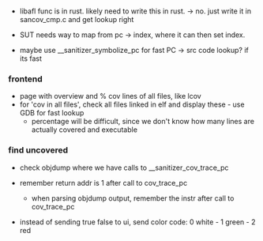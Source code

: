 ###

- libafl func is in rust. likely need to write this in rust. -> no. just write it in sancov_cmp.c and get lookup right

- SUT needs way to map from pc -> index, where it can then set index.

- maybe use \_\_sanitizer_symbolize_pc for fast PC -> src code lookup? if its fast

### frontend

- page with overview and % cov lines of all files, like lcov
- for 'cov in all files', check all files linked in elf and display these - use GDB for fast lookup
  - percentage will be difficult, since we don't know how many lines are actually covered and executable

### find uncovered

- check objdump where we have calls to \_\_sanitizer_cov_trace_pc
- remember return addr is 1 after call to cov_trace_pc

  - when parsing objdump output, remember the instr after call to cov_trace_pc

- instead of sending true false to ui, send color code: 0 white - 1 green - 2 red
